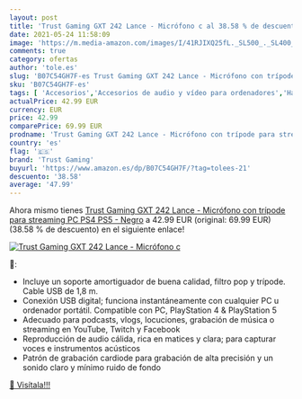 ```yaml
---
layout: post
title: 'Trust Gaming GXT 242 Lance - Micrófono c al 38.58 % de descuento'
date: 2021-05-24 11:58:09
image: 'https://m.media-amazon.com/images/I/41RJIXQ25fL._SL500_._SL400_.jpg'
comments: true
category: ofertas
author: 'tole.es'
slug: 'B07C54GH7F-es Trust Gaming GXT 242 Lance - Micrófono con trípode para...'
sku: 'B07C54GH7F-es'
tags: [ 'Accesorios','Accesorios de audio y vídeo para ordenadores','Hardware y juegos para PlayStation 5','Hardware y juegos para Xbox Series X y S','Informática','Juegos y Accesorios para PC','Micrófonos para informática','Videojuegos','ps4','ps5','trust gaming', ]
actualPrice: 42.99 EUR
currency: EUR
price: 42.99
comparePrice: 69.99 EUR
prodname: 'Trust Gaming GXT 242 Lance - Micrófono con trípode para streaming  PC  PS4  PS5 - Negro'
country: 'es'
flag: '🇪🇸'
brand: 'Trust Gaming'
buyurl: 'https://www.amazon.es/dp/B07C54GH7F/?tag=tolees-21'
descuento: '38.58'
average: '47.99'
---
```


Ahora mismo tienes [Trust Gaming GXT 242 Lance - Micrófono con trípode para streaming  PC  PS4  PS5 - Negro](https://www.amazon.es/dp/B07C54GH7F/?tag=tolees-21) a 42.99 EUR (original: 69.99 EUR) (38.58 %  de descuento) en el siguiente enlace!

[![Trust Gaming GXT 242 Lance - Micrófono c](https://m.media-amazon.com/images/I/41RJIXQ25fL._SL500_._SL400_.jpg)](https://www.amazon.es/dp/B07C54GH7F/?tag=tolees-21)

🔎:

- Incluye un soporte amortiguador de buena calidad, filtro pop y trípode. Cable USB de 1,8 m.
- Conexión USB digital; funciona instantáneamente con cualquier PC u ordenador portátil. Compatible con PC, PlayStation 4 & PlayStation 5
- Adecuado para podcasts, vlogs, locuciones, grabación de música o streaming en YouTube, Twitch y Facebook
- Reproducción de audio cálida, rica en matices y clara; para capturar voces e instrumentos acústicos
- Patrón de grabación cardiode para grabación de alta precisión y un sonido claro y mínimo ruido de fondo

[🛒 Visítala!!!](https://www.amazon.es/dp/B07C54GH7F/?tag=tolees-21)
